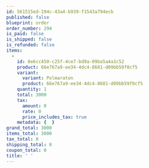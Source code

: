 ```yaml
---
id: 561515ed-194c-43a4-b939-f1543a794ecb
published: false
blueprint: order
order_number: 294
is_paid: false
is_shipped: false
is_refunded: false
items:
  -
    id: 8e6cc450-c25f-4ce7-bd9a-09ba5a4a1c52
    product: 66e767a9-ee34-4dc4-8681-d09bb59f0cf5
    variant:
      variant: Polmaraton
      product: 66e767a9-ee34-4dc4-8681-d09bb59f0cf5
    quantity: 1
    total: 3000
    tax:
      amount: 0
      rate: 0
      price_includes_tax: true
    metadata: {  }
grand_total: 3000
items_total: 3000
tax_total: 0
shipping_total: 0
coupon_total: 0
title: ' '
---
```

